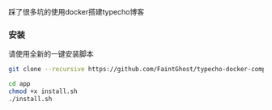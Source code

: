 踩了很多坑的使用docker搭建typecho博客

### 安装
请使用全新的一键安装脚本
```bash
git clone --recursive https://github.com/FaintGhost/typecho-docker-compose.git app
```
```bash
cd app
chmod +x install.sh
./install.sh
```